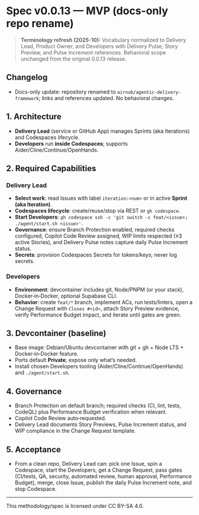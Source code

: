 # Spec v0.0.13 — MVP (docs-only repo rename)

> **Terminology refresh (2025-10):** Vocabulary normalized to Delivery Lead, Product Owner, and Developers with Delivery Pulse, Story Preview, and Pulse Increment references. Behavioral scope unchanged from the original 0.0.13 release.

## Changelog

- Docs-only update: repository renamed to `airnub/agentic-delivery-framework`; links and references updated. No behavioral changes.

## 1. Architecture
- **Delivery Lead** (service or GitHub App) manages Sprints (aka Iterations) and Codespaces lifecycle.
- **Developers** run **inside Codespaces**; supports Aider/Cline/Continue/OpenHands.

## 2. Required Capabilities
### Delivery Lead
- **Select work**: read Issues with label `iteration:<num>` or in active **Sprint (aka Iteration)**.
- **Codespaces lifecycle**: create/reuse/stop via REST or `gh codespace`.
- **Start Developers**: `gh codespace ssh -c 'git switch -c feat/<issue>; ./agent/start.sh <issue>'`.
- **Governance**: ensure Branch Protection enabled, required checks configured, Copilot Code Review assigned, WIP limits respected (≤3 active Stories), and Delivery Pulse notes capture daily Pulse Increment status.
- **Secrets**: provision Codespaces Secrets for tokens/keys; never log secrets.

### Developers
- **Environment**: devcontainer includes git, Node/PNPM (or your stack), Docker‑in‑Docker, optional Supabase CLI.
- **Behavior**: create `feat/*` branch, implement ACs, run tests/linters, open a Change Request with `Closes #<id>`, attach Story Preview evidence, verify Performance Budget impact, and iterate until gates are green.

## 3. Devcontainer (baseline)
- Base image: Debian/Ubuntu devcontainer with git + gh + Node LTS + Docker‑in‑Docker feature.
- Ports default **Private**; expose only what’s needed.
- Install chosen Developers tooling (Aider/Cline/Continue/OpenHands) and `./agent/start.sh`.

## 4. Governance
- Branch Protection on default branch; required checks (CI, lint, tests, CodeQL) plus Performance Budget verification when relevant.
- Copilot Code Review auto‑requested.
- Delivery Lead documents Story Previews, Pulse Increment status, and WIP compliance in the Change Request template.

## 5. Acceptance
- From a clean repo, Delivery Lead can: pick one Issue, spin a Codespace, start the Developers, get a Change Request, pass gates (CI/tests, QA, security, automated review, human approval, Performance Budget), merge, close Issue, publish the daily Pulse Increment note, and stop Codespace.

---

This methodology/spec is licensed under CC BY-SA 4.0.
